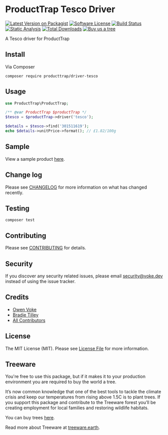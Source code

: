 # ProductTrap Tesco Driver

[![Latest Version on Packagist][ico-version]][link-packagist]
[![Software License][ico-license]](LICENSE.md)
[![Build Status][ico-github-actions]][link-github-actions]
[![Static Analysis][ico-static-analysis]][link-static-analysis]
[![Total Downloads][ico-downloads]][link-downloads]
[![Buy us a tree][ico-treeware-gifting]][link-treeware-gifting]

A Tesco driver for ProductTrap

## Install

Via Composer

```shell
composer require producttrap/driver-tesco
```

## Usage

```php
use ProductTrap\ProductTrap;

/** @var ProductTrap $productTrap */
$tesco = $productTrap->driver('tesco');

$details = $tesco->find('301511619');
echo $details->unitPrice->format(); // £1.82/100g
```

## Sample

View a sample product [here][sample-product].

## Change log

Please see [CHANGELOG](CHANGELOG.md) for more information on what has changed recently.

## Testing

```shell
composer test
```

## Contributing

Please see [CONTRIBUTING](.github/CONTRIBUTING.md) for details.

## Security

If you discover any security related issues, please email security@voke.dev instead of using the issue tracker.

## Credits

- [Owen Voke][link-author]
- [Bradie Tilley][link-author2]
- [All Contributors][link-contributors]

## License

The MIT License (MIT). Please see [License File](LICENSE.md) for more information.

## Treeware

You're free to use this package, but if it makes it to your production environment you are required to buy the world a tree.

It’s now common knowledge that one of the best tools to tackle the climate crisis and keep our temperatures from rising above 1.5C is to plant trees. If you support this package and contribute to the Treeware forest you’ll be creating employment for local families and restoring wildlife habitats.

You can buy trees [here][link-treeware-gifting].

Read more about Treeware at [treeware.earth][link-treeware].

[ico-version]: https://img.shields.io/packagist/v/producttrap/driver-tesco.svg?style=flat-square
[ico-license]: https://img.shields.io/badge/license-MIT-brightgreen.svg?style=flat-square
[ico-github-actions]: https://img.shields.io/github/workflow/status/producttrap/driver-tesco/Tests.svg?style=flat-square
[ico-static-analysis]: https://img.shields.io/github/workflow/status/producttrap/driver-tesco/Static%20Analysis.svg?style=flat-square&label=Static%20Analysis
[ico-downloads]: https://img.shields.io/packagist/dt/producttrap/driver-tesco.svg?style=flat-square
[ico-treeware-gifting]: https://img.shields.io/badge/Treeware-%F0%9F%8C%B3-lightgreen?style=flat-square

[link-packagist]: https://packagist.org/packages/producttrap/driver-tesco
[link-github-actions]: https://github.com/producttrap/driver-tesco/actions
[link-static-analysis]: https://github.com/producttrap/driver-tesco/actions/workflows/static.yml
[link-downloads]: https://packagist.org/packages/producttrap/driver-tesco
[link-treeware]: https://treeware.earth
[link-treeware-gifting]: https://ecologi.com/owenvoke?gift-trees
[link-author]: https://github.com/owenvoke
[link-author2]: https://github.com/bradietilley
[link-contributors]: ../../contributors

[sample-product]: ./docs/SAMPLE_PRODUCT.md
